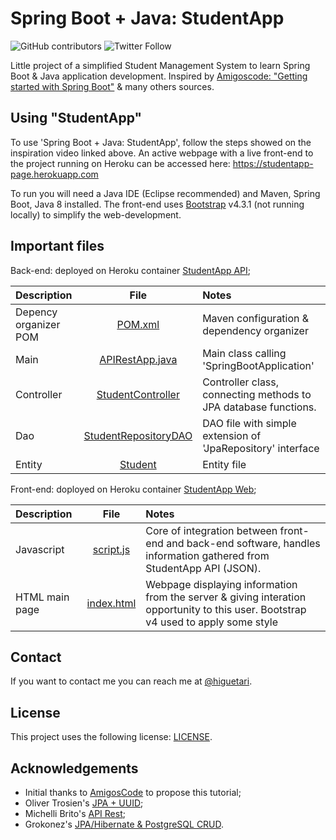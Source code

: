 # Spring Boot + Java: StudentApp

![GitHub contributors](https://img.shields.io/github/contributors/thiagojacinto/spring-boot-java-StudentApp)
![Twitter Follow](https://img.shields.io/twitter/follow/higuetari?style=social)

Little project of a simplified Student Management System to learn Spring Boot &amp; Java application development. Inspired by [Amigoscode: "Getting started with Spring Boot"](https://youtu.be/Ke7Tr4RgRTs) & many others sources.

## Using "StudentApp"

To use 'Spring Boot + Java: StudentApp', follow the steps showed on the inspiration video linked above. An active webpage with a live front-end to the project running on Heroku can be accessed here: https://studentapp-page.herokuapp.com

To run you will need a Java IDE (Eclipse recommended) and Maven, Spring Boot, Java 8 installed. The front-end uses [Bootstrap](https://getbootstrap.com/docs/4.3/components/) v4.3.1 (not running locally) to simplify the web-development.

## Important files

Back-end: deployed on Heroku container [StudentApp API](https://api-studentapp.herokuapp.com/students/findall);

|Description | File | Notes|
|:------------|:-----:|:-----|
|Depency organizer POM | [POM.xml](/pom.xml) | Maven configuration & dependency organizer|
|Main | [APIRestApp.java](/src/main/java/com/springbootdb/apistudents/ApiRestApp.javaa) | Main class calling 'SpringBootApplication' |
|Controller | [StudentController](/src/main/java/com/springbootdb/apistudents/controller/StudentController.java) | Controller class, connecting methods to JPA database functions.|
|Dao | [StudentRepositoryDAO](/src/main/java/com/springbootdb/apistudents/dao/StudentRepositoryDao.java) | DAO file with simple extension of 'JpaRepository' interface |
|Entity | [Student](/src/main/java/com/springbootdb/apistudents/model/Student.java) | Entity file |

Front-end: doployed on Heroku container [StudentApp Web](https://studentapp.herokuapp.com);

|Description | File | Notes|
|:------------|:-----:|:-----|
|Javascript | [script.js](/web/script.js) | Core of integration between front-end and back-end software, handles information gathered from StudentApp API (JSON).|
|HTML main page | [index.html](/web/index.html) | Webpage displaying information from the server & giving interation opportunity to this user. Bootstrap v4 used to apply some style|

## Contact 

If you want to contact me you can reach me at [@higuetari](https://twitter.com/higuetari).

## License 

This project uses the following license: [LICENSE](<link>).

## Acknowledgements

- Initial thanks to [AmigosCode](https://github.com/amigoscode) to propose this tutorial;
- Oliver Trosien's [JPA + UUID](https://github.com/otrosien/uuid-jpa-rest-example);
- Michelli Brito's [API Rest](https://github.com/MichelliBrito/produtos-apirest);
- Grokonez's [JPA/Hibernate & PostgreSQL CRUD](https://grokonez.com/spring-framework/spring-boot/spring-jpa-hibernate-one-to-many-association-postgresql-springboot-crud-restapis-post-get-put-delete-example).

